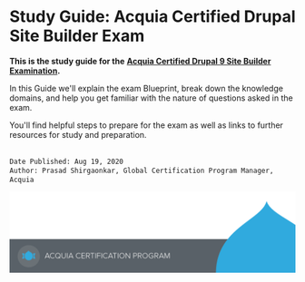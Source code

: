 # Study Guide: Acquia Certified Drupal Site Builder Exam

**This is the study guide for the** [**Acquia Certified Drupal 9 Site Builder Examination**](https://www.acquia.com/solutions/customer-success/acquia-certification)**.**

In this Guide we'll explain the exam Blueprint, break down the knowledge domains, and help you get familiar with the nature of questions asked in the exam.

You'll find helpful steps to prepare for the exam as well as links to further resources for study and preparation.

```text

Date Published: Aug 19, 2020
Author: Prasad Shirgaonkar, Global Certification Program Manager, Acquia
```

![](.gitbook/assets/main-page-footer.png)

